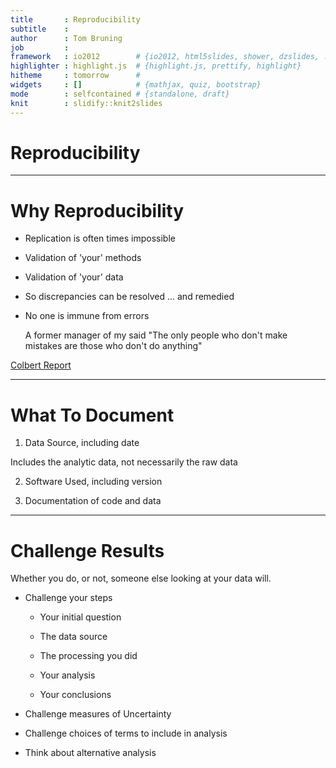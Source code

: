 ```yaml
---
title       : Reproducibility
subtitle    : 
author      : Tom Bruning
job         : 
framework   : io2012        # {io2012, html5slides, shower, dzslides, ...}
highlighter : highlight.js  # {highlight.js, prettify, highlight}
hitheme     : tomorrow      # 
widgets     : []            # {mathjax, quiz, bootstrap}
mode        : selfcontained # {standalone, draft}
knit        : slidify::knit2slides
---
```


# Reproducibility

---

# Why Reproducibility


- Replication is often times impossible

- Validation of 'your' methods

- Validation of 'your' data

- So discrepancies can be resolved ... and remedied

- No one is immune from errors

    A former manager of my said "The only people who don't make mistakes are those who don't do anything"

 
 [Colbert Report](http://on.cc.com/1rKue88 "Colbert Report")
 
 
---
# What To Document

1. Data Source, including date

  Includes the analytic data, not necessarily the raw data

2. Software Used, including version

3. Documentation of code and data

---
# Challenge Results
Whether you do, or not, someone else looking at your data will.

- Challenge your steps

  - Your initial question

  - The data source

  - The processing you did

  - Your analysis

  - Your conclusions
  
- Challenge measures of Uncertainty

- Challenge choices of terms to include in analysis

- Think about alternative analysis
